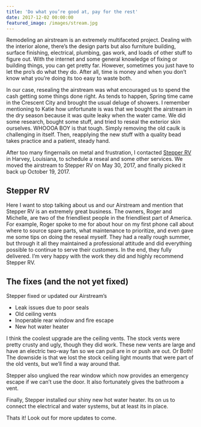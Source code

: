 ```yaml
---
title: 'Do what you’re good at, pay for the rest'
date: 2017-12-02 00:00:00
featured_image: /images/stream.jpg
---
```


Remodeling an airstream is an extremely multifaceted project. Dealing
with the interior alone, there’s the design parts but also furniture
building, surface finishing, electrical, plumbing, gas work, and loads
of other stuff to figure out. With the internet and some general
knowledge of fixing or building things, you can get pretty far.
However, sometimes you just have to let the pro’s do what they do.
After all, time is money and when you don’t know what you’re doing
its too easy to waste both.

In our case, resealing the airstream was what encouraged us to spend
the cash getting some things done right. As tends to happen, Spring
time came in the Crescent City and brought the usual deluge of showers.
I remember mentioning to Katie how unfortunate is was that we bought
the airstream in the dry season because it was quite leaky when the water
came. We did some research, bought some stuff, and tried to reseal the
exterior skin ourselves. WHOOOA BOY is that tough. Simply removing the
old caulk is challenging in itself. Then, reapplying the new stuff with
a quality bead takes practice and a patient, steady hand.

After too many fingernails on metal and frustration, I contacted [Stepper RV](http://www.stepperrv.com/Home.html)
in Harvey, Louisiana, to schedule a reseal and some other services.
We moved the airstream to Stepper RV on May 30, 2017, and finally picked
it back up October 19, 2017.

## Stepper RV

Here I want to stop talking about us and our Airstream and mention that
Stepper RV is an extremely great business. The owners, Roger and Michelle,
are two of the friendliest people in the friendliest part of America.
For example, Roger spoke to me for about hour on my first phone call about
where to source spare parts, what maintenance to prioritize, and even
gave me some tips on doing the reseal myself. They had a really rough
summer, but through it all they maintained a professional attitude and
did everything possible to continue to serve their customers. In the
end, they fully delivered. I’m very happy with the work they did and highly
recommend Stepper RV.

## The fixes (and the not yet fixed)

Stepper fixed or updated our Airstream’s

- Leak issues due to poor seals
- Old ceiling vents
- Inoperable rear window and fire escape
- New hot water heater

I think the coolest upgrade are the ceiling vents. The stock vents were
pretty crusty and ugly, though they did work. These new vents are large
and have an electric two-way fan so we can pull are in or push are out.
Or Both! The downside is that we lost the stock ceiling light mounts
that were part of the old vents, but we’ll find a way around that.

Stepper also unglued the rear window which now provides an emergency
escape if we can’t use the door. It also fortunately gives the bathroom a vent.

Finally, Stepper installed our shiny new hot water heater. Its on us
to connect the electrical and water systems, but at least its in place.

Thats it! Look out for more updates to come.
